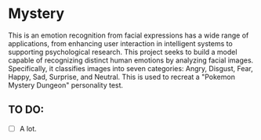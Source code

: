 # Mystery

This is an emotion recognition from facial expressions has a wide range of applications, from enhancing user interaction in intelligent systems to supporting psychological research. This project seeks to build a model capable of recognizing distinct human emotions by analyzing facial images. Specifically, it classifies images into seven categories: Angry, Disgust, Fear, Happy, Sad, Surprise, and Neutral. This is used to recreat a "Pokemon Mystery Dungeon" personality test.

## TO DO:
- [ ] A lot.